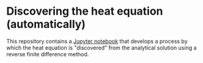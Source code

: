 # Discovering the heat equation (automatically)

This repository contains a [Jupyter notebook](notebook.ipynb) that develops a 
process by which the heat equation is "discovered" from the analytical 
solution using a reverse finite difference method.
